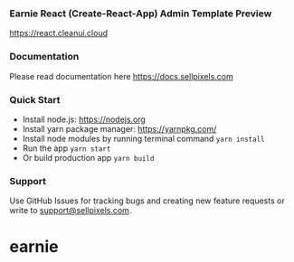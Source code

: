 ### Earnie React (Create-React-App) Admin Template Preview ###
https://react.cleanui.cloud

### Documentation ###
Please read documentation here https://docs.sellpixels.com

### Quick Start ###
* Install node.js: https://nodejs.org​
* Install yarn package manager: https://yarnpkg.com/​
* Install node modules by running terminal command `yarn install`
* Run the app `yarn start`
* Or build production app `yarn build`

### Support ###
Use GitHub Issues for tracking bugs and creating new feature requests or write to [support@sellpixels.com](mailto:support@sellpixels.com).
# earnie
